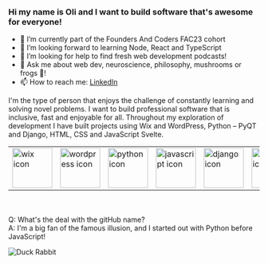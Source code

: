 ### Hi my name is Oli and I want to build software that's awesome for everyone!


- 🔭 I’m currently part of the Founders And Coders FAC23 cohort
- 🌱 I’m looking forward to learning Node, React and TypeScript
- 🤔 I’m looking for help to find fresh web development podcasts!
- 💬 Ask me about web dev, neuroscience, philosophy, mushrooms or frogs 🐸!
- 📫 How to reach me: [LinkedIn](https://www.linkedin.com/in/olilukejones)



I'm the type of person that enjoys the challenge of constantly learning and solving novel problems. I want to build professional software that is inclusive, fast and enjoyable for all. Throughout my exploration of development I have built projects using Wix and WordPress, Python – PyQT and Django, HTML, CSS and JavaScript
Svelte.


<table><tr>
<td><img src="https://cdn4.iconfinder.com/data/icons/logos-and-brands/512/380_Wix_logo-512.png" width="80" height="80" alt="wix icon"/></td>
  
<td><img src="https://cdn-icons-png.flaticon.com/512/174/174881.png" width="80" height="80" alt="wordpress icon"/></td>

<td><img src="https://cdn3.iconfinder.com/data/icons/logos-and-brands-adobe/512/267_Python-512.png" width="80" height="80" alt="python icon"/></td>
  
<td><img src="https://cdn.iconscout.com/icon/free/png-256/javascript-2752148-2284965.png" width="80" height="80" alt="javascript icon"/></td>

<td><img src="https://icon-library.com/images/django-icon/django-icon-0.jpg" width="80" height="80" alt="django icon"/></td>

<td><img src="https://upload.wikimedia.org/wikipedia/commons/thumb/1/1b/Svelte_Logo.svg/638px-Svelte_Logo.svg.png" width="80" height="80" alt="svelte icon"/></td>
</tr></table>

<br><br>
Q: What's the deal with the gitHub name?
<br>
A: I'm a big fan of the famous illusion, and I started out with Python before JavaScript!

![Duck Rabbit](https://static.independent.co.uk/s3fs-public/thumbnails/image/2016/02/14/12/duck-rabbit.png?width=250)
